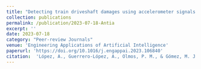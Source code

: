```yaml
---
title: "Detecting train driveshaft damages using accelerometer signals and Differential Convolutional Neural Networks"
collection: publications
permalink: /publication/2023-07-18-Antia
excerpt: ''
date: 2023-07-18
category: "Peer-review Journals"
venue: 'Engineering Applications of Artificial Intelligence'
paperurl: 'https://doi.org/10.1016/j.engappai.2023.106840'
citation:  'López, A., Guerrero-López, A., Olmos, P. M., & Gómez, M. J. (2023). Detecting train driveshaft damages using accelerometer signals and Differential Convolutional Neural Networks. Engineering Applications of Artificial Intelligence, Volume 126, Part A, November 2023, 106840'
---
```


